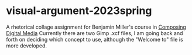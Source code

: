 # visual-argument-2023spring
A rhetorical collage assignment for Benjamin Miller's course in [Composing Digital Media](https://benmiller314.github.io/cdm2023spring/)
Currently there are two Gimp .xcf files, I am going back and forth on deciding which concept to use, although the "Welcome to" file is more developed.
